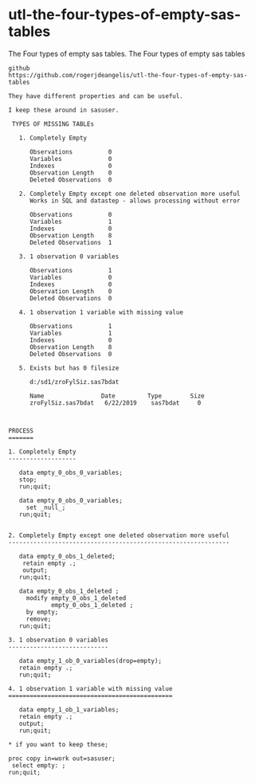 # utl-the-four-types-of-empty-sas-tables
The Four types of empty sas tables.
    The Four types of empty sas tables                                                  
                                                                                        
    github                                                                              
    https://github.com/rogerjdeangelis/utl-the-four-types-of-empty-sas-tables           
                                                                                        
    They have different properties and can be useful.                                   
                                                                                        
    I keep these around in sasuser.                                                     
                                                                                        
     TYPES OF MISSING TABLEs                                                            
                                                                                        
       1. Completely Empty                                                              
                                                                                        
          Observations          0                                                       
          Variables             0                                                       
          Indexes               0                                                       
          Observation Length    0                                                       
          Deleted Observations  0                                                       
                                                                                        
       2. Completely Empty except one deleted observation more useful                   
          Works in SQL and datastep - allows processing without error                   
                                                                                        
          Observations          0                                                       
          Variables             1                                                       
          Indexes               0                                                       
          Observation Length    8                                                       
          Deleted Observations  1                                                       
                                                                                        
       3. 1 observation 0 variables                                                     
                                                                                        
          Observations          1                                                       
          Variables             0                                                       
          Indexes               0                                                       
          Observation Length    0                                                       
          Deleted Observations  0                                                       
                                                                                        
       4. 1 observation 1 variable with missing value                                   
                                                                                        
          Observations          1                                                       
          Variables             1                                                       
          Indexes               0                                                       
          Observation Length    8                                                       
          Deleted Observations  0   
          
       5. Exists but has 0 filesize                           
                                                          
          d:/sd1/zroFylSiz.sas7bdat                           
                                                          
          Name                Date         Type        Size   
          zroFylSiz.sas7bdat   6/22/2019    sas7bdat     0     

                                                                                        
                                                                                        
    PROCESS                                                                             
    =======                                                                             
                                                                                        
    1. Completely Empty                                                                 
    -------------------                                                                 
                                                                                        
       data empty_0_obs_0_variables;                                                    
       stop;                                                                            
       run;quit;            
       
       data empty_0_obs_0_variables;                                                    
         set _null_;                                                                           
       run;quit;            
                                                                                        
                                                                                        
    2. Completely Empty except one deleted observation more useful                      
    --------------------------------------------------------------                      
                                                                                        
       data empty_0_obs_1_deleted;                                                      
        retain empty .;                                                                 
        output;                                                                         
       run;quit;                                                                        
                                                                                        
       data empty_0_obs_1_deleted ;                                                     
         modify empty_0_obs_1_deleted                                                   
                empty_0_obs_1_deleted ;                                                 
         by empty;                                                                      
         remove;                                                                        
       run;quit;                                                                        
                                                                                        
    3. 1 observation 0 variables                                                        
    ----------------------------                                                        
                                                                                        
       data empty_1_ob_0_variables(drop=empty);                                         
       retain empty .;                                                                  
       run;quit;                                                                        
                                                                                        
    4. 1 observation 1 variable with missing value                                      
    ==============================================                                      
                                                                                        
       data empty_1_ob_1_variables;                                                     
       retain empty .;                                                                  
       output;                                                                          
       run;quit;                                                                        
                                                                                        
    * if you want to keep these;                                                        
                                                                                        
    proc copy in=work out=sasuser;                                                      
     select empty: ;                                                                    
    run;quit;                                                                           
                                                                                        

